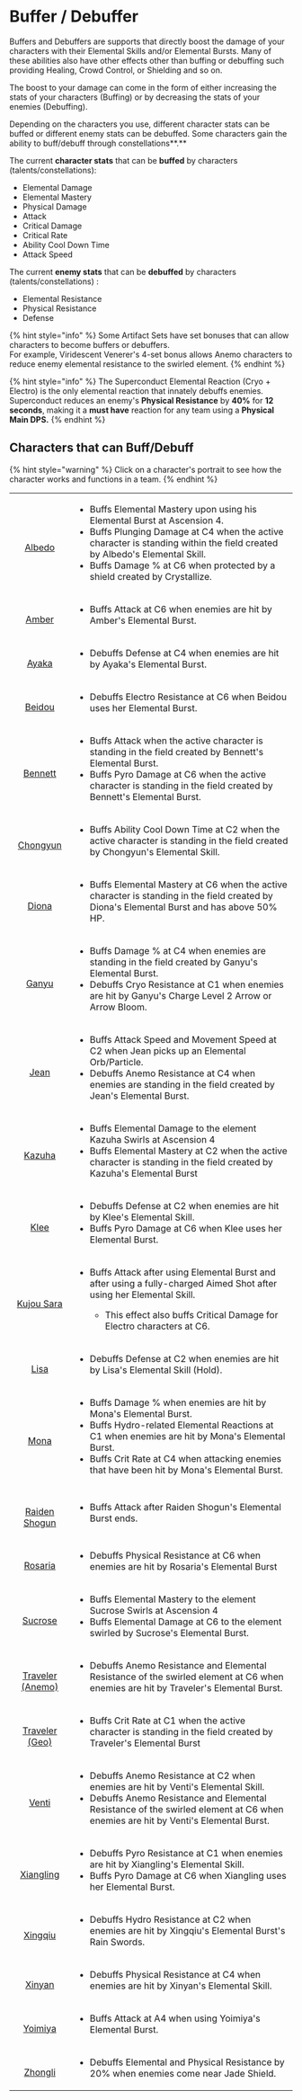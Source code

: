 # Buffer / Debuffer

Buffers and Debuffers are supports that directly boost the damage of your characters with their Elemental Skills and/or Elemental Bursts. Many of these abilities also have other effects other than buffing or debuffing such providing Healing, Crowd Control, or Shielding and so on.

The boost to your damage can come in the form of either increasing the stats of your characters (Buffing) or by decreasing the stats of your enemies (Debuffing).

Depending on the characters you use, different character stats can be buffed or different enemy stats can be debuffed. Some characters gain the ability to buff/debuff through constellations\*\*.\*\*

The current **character stats** that can be **buffed** by characters (talents/constellations):

* Elemental Damage
* Elemental Mastery
* Physical Damage
* Attack
* Critical Damage
* Critical Rate
* Ability Cool Down Time
* Attack Speed

The current **enemy stats** that can be **debuffed** by characters (talents/constellations) :

* Elemental Resistance
* Physical Resistance
* Defense

{% hint style="info" %}
Some Artifact Sets have set bonuses that can allow characters to become buffers or debuffers.\
For example, Viridescent Venerer's 4-set bonus allows Anemo characters to reduce enemy elemental resistance to the swirled element.
{% endhint %}

{% hint style="info" %}
The Superconduct Elemental Reaction (Cryo + Electro) is the only elemental reaction that innately debuffs enemies. Superconduct reduces an enemy's **Physical Resistance** by **40%** for **12 seconds**, making it a **must have** reaction for any team using a **Physical Main DPS.**
{% endhint %}

## Characters that can Buff/Debuff <a href="list-of-burst-sub-dps-characters" id="list-of-burst-sub-dps-characters"></a>

{% hint style="warning" %}
Click on a character's portrait to see how the character works and functions in a team.
{% endhint %}

|                                                                                                                                                                                                                     |                                                                                                                                                                                                                                                                                                          |
| :-----------------------------------------------------------------------------------------------------------------------------------------------------------------------------------------------------------------: | -------------------------------------------------------------------------------------------------------------------------------------------------------------------------------------------------------------------------------------------------------------------------------------------------------- |
|                   <p><a href="../../characters/geo/albedo.md"><img src="../../.gitbook/assets/UI_AvatarIcon_Albedo.png" alt=""></a></p><p><a href="../../characters/geo/albedo.md">Albedo</a></p>                   | <ul><li>Buffs Elemental Mastery upon using his Elemental Burst at Ascension 4.</li><li>Buffs Plunging Damage at C4 when the active character is standing within the field created by Albedo's Elemental Skill.</li><li>Buffs Damage % at C6 when protected by a shield created by Crystallize.</li></ul> |
|                    <p><a href="../../characters/pyro/amber.md"><img src="../../.gitbook/assets/ui_avataricon_amber.png" alt=""></a></p><p><a href="../../characters/pyro/amber.md">Amber</a></p>                    | <ul><li>Buffs Attack at C6 when enemies are hit by Amber's Elemental Burst.</li></ul>                                                                                                                                                                                                                    |
|                    <p><a href="../../characters/cryo/ayaka.md"><img src="../../.gitbook/assets/UI_AvatarIcon_Ayaka.png" alt=""></a></p><p><a href="../../characters/cryo/ayaka.md">Ayaka</a></p>                    | <ul><li>Debuffs Defense at C4 when enemies are hit by Ayaka's Elemental Burst.</li></ul>                                                                                                                                                                                                                 |
|               <p><a href="../../characters/electro/beidou.md"><img src="../../.gitbook/assets/UI_AvatarIcon_Beidou.png" alt=""></a></p><p><a href="../../characters/electro/beidou.md">Beidou</a></p>               | <ul><li>Debuffs Electro Resistance at C6 when Beidou uses her Elemental Burst.</li></ul>                                                                                                                                                                                                                 |
|                <p><a href="../../characters/pyro/bennett.md"><img src="../../.gitbook/assets/UI_AvatarIcon_Bennett.png" alt=""></a></p><p><a href="../../characters/pyro/bennett.md">Bennett</a></p>                | <ul><li>Buffs Attack when the active character is standing in the field created by Bennett's Elemental Burst.</li><li>Buffs Pyro Damage at C6 when the active character is standing in the field created by Bennett's Elemental Burst.</li></ul>                                                         |
|              <p><a href="../../characters/cryo/chongyun.md"><img src="../../.gitbook/assets/UI_AvatarIcon_Chongyun.png" alt=""></a></p><p><a href="../../characters/cryo/chongyun.md">Chongyun</a></p>              | <ul><li>Buffs Ability Cool Down Time at C2 when the active character is standing in the field created by Chongyun's Elemental Skill.</li></ul>                                                                                                                                                           |
|                    <p><a href="../../characters/cryo/diona.md"><img src="../../.gitbook/assets/UI_AvatarIcon_Diona.png" alt=""></a></p><p><a href="../../characters/cryo/diona.md">Diona</a></p>                    | <ul><li>Buffs Elemental Mastery at C6 when the active character is standing in the field created by Diona's Elemental Burst and has above 50% HP.</li></ul>                                                                                                                                              |
|                    <p><a href="../../characters/cryo/ganyu.md"><img src="../../.gitbook/assets/UI_AvatarIcon_Ganyu.png" alt=""></a></p><p><a href="../../characters/cryo/ganyu.md">Ganyu</a></p>                    | <ul><li>Buffs Damage % at C4 when enemies are standing in the field created by Ganyu's Elemental Burst.</li><li>Debuffs Cryo Resistance at C1 when enemies are hit by Ganyu's Charge Level 2 Arrow or Arrow Bloom.</li></ul>                                                                             |
|                     <p><a href="../../characters/anemo/jean.md"><img src="../../.gitbook/assets/UI_AvatarIcon_Jean.png" alt=""></a></p><p><a href="../../characters/anemo/jean.md">Jean</a></p>                     | <ul><li>Buffs Attack Speed and Movement Speed at C2 when Jean picks up an Elemental Orb/Particle.</li><li>Debuffs Anemo Resistance at C4 when enemies are standing in the field created by Jean's Elemental Burst.</li></ul>                                                                             |
|                 <p><a href="../../characters/anemo/kazuha.md"><img src="../../.gitbook/assets/UI_AvatarIcon_Kazuha.png" alt=""></a></p><p><a href="../../characters/anemo/kazuha.md">Kazuha</a></p>                 | <ul><li>Buffs Elemental Damage to the element Kazuha Swirls at Ascension 4</li><li>Buffs Elemental Mastery at C2 when the active character is standing in the field created by Kazuha's Elemental Burst</li></ul>                                                                                        |
|                      <p><a href="../../characters/pyro/klee.md"><img src="../../.gitbook/assets/UI_AvatarIcon_Klee.png" alt=""></a></p><p><a href="../../characters/pyro/klee.md">Klee</a></p>                      | <ul><li>Debuffs Defense at C2 when enemies are hit by Klee's Elemental Skill.</li><li>Buffs Pyro Damage at C6 when Klee uses her Elemental Burst.</li></ul>                                                                                                                                              |
|          <p><a href="../../characters/electro/kujou-sara.md"><img src="../../.gitbook/assets/UI_AvatarIcon_Sara.png" alt=""></a></p><p><a href="../../characters/electro/kujou-sara.md">Kujou Sara</a></p>          | <ul><li><p>Buffs Attack after using Elemental Burst and after using a fully-charged Aimed Shot after using her Elemental Skill.</p><ul><li>This effect also buffs Critical Damage for Electro characters at C6.</li></ul></li></ul>                                                                      |
|                   <p><a href="../../characters/electro/lisa.md"><img src="../../.gitbook/assets/UI_AvatarIcon_Lisa.png" alt=""></a></p><p><a href="../../characters/electro/lisa.md">Lisa</a></p>                   | <ul><li>Debuffs Defense at C2 when enemies are hit by Lisa's Elemental Skill (Hold).</li></ul>                                                                                                                                                                                                           |
|                     <p><a href="../../characters/hydro/mona.md"><img src="../../.gitbook/assets/UI_AvatarIcon_Mona.png" alt=""></a></p><p><a href="../../characters/hydro/mona.md">Mona</a></p>                     | <ul><li>Buffs Damage % when enemies are hit by Mona's Elemental Burst.</li><li>Buffs Hydro-related Elemental Reactions at C1 when enemies are hit by Mona's Elemental Burst.</li><li>Buffs Crit Rate at C4 when attacking enemies that have been hit by Mona's Elemental Burst.</li></ul>                |
|    <p><a href="../../characters/electro/raiden-shogun.md"><img src="../../.gitbook/assets/UI_AvatarIcon_Shougun.png" alt=""></a></p><p><a href="../../characters/electro/raiden-shogun.md">Raiden Shogun</a></p>    | <ul><li>Buffs Attack after Raiden Shogun's Elemental Burst ends.</li></ul>                                                                                                                                                                                                                               |
|                <p><a href="../../characters/cryo/rosaria.md"><img src="../../.gitbook/assets/UI_AvatarIcon_Rosaria.png" alt=""></a></p><p><a href="../../characters/cryo/rosaria.md">Rosaria</a></p>                | <ul><li>Debuffs Physical Resistance at C6 when enemies are hit by Rosaria's Elemental Burst</li></ul>                                                                                                                                                                                                    |
|               <p><a href="../../characters/anemo/sucrose.md"><img src="../../.gitbook/assets/UI_AvatarIcon_Sucrose.png" alt=""></a></p><p><a href="../../characters/anemo/sucrose.md">Sucrose</a></p>               | <ul><li>Buffs Elemental Mastery to the element Sucrose Swirls at Ascension 4</li><li>Buffs Elemental Damage at C6 to the element swirled by Sucrose's Elemental Burst.</li></ul>                                                                                                                         |
| <p><a href="../../characters/anemo/traveler-anemo.md"><img src="../../.gitbook/assets/ui_avataricon_lumine_anemo.png" alt=""></a></p><p><a href="../../characters/anemo/traveler-anemo.md">Traveler (Anemo)</a></p> | <ul><li>Debuffs Anemo Resistance and Elemental Resistance of the swirled element at C6 when enemies are hit by Traveler's Elemental Burst.</li></ul>                                                                                                                                                     |
|       <p><a href="../../characters/geo/traveler-geo.md"><img src="../../.gitbook/assets/UI_AvatarIcon_Aether_Geo.png" alt=""></a></p><p><a href="../../characters/geo/traveler-geo.md">Traveler (Geo)</a></p>       | <ul><li>Buffs Crit Rate at C1 when the active character is standing in the field created by Traveler's Elemental Burst</li></ul>                                                                                                                                                                         |
|                   <p><a href="../../characters/anemo/venti.md"><img src="../../.gitbook/assets/UI_AvatarIcon_Venti.png" alt=""></a></p><p><a href="../../characters/anemo/venti.md">Venti</a></p>                   | <ul><li>Debuffs Anemo Resistance at C2 when enemies are hit by Venti's Elemental Skill.</li><li>Debuffs Anemo Resistance and Elemental Resistance of the swirled element at C6 when enemies are hit by Venti's Elemental Burst.</li></ul>                                                                |
|            <p><a href="../../characters/pyro/xiangling.md"><img src="../../.gitbook/assets/UI_AvatarIcon_Xiangling.png" alt=""></a></p><p><a href="../../characters/pyro/xiangling.md">Xiangling</a></p>            | <ul><li>Debuffs Pyro Resistance at C1 when enemies are hit by Xiangling's Elemental Skill.</li><li>Buffs Pyro Damage at C6 when Xiangling uses her Elemental Burst.</li></ul>                                                                                                                            |
|               <p><a href="../../characters/hydro/xingqiu.md"><img src="../../.gitbook/assets/UI_AvatarIcon_Xingqiu.png" alt=""></a></p><p><a href="../../characters/hydro/xingqiu.md">Xingqiu</a></p>               | <ul><li>Debuffs Hydro Resistance at C2 when enemies are hit by Xingqiu's Elemental Burst's Rain Swords.</li></ul>                                                                                                                                                                                        |
|                  <p><a href="../../characters/pyro/xinyan.md"><img src="../../.gitbook/assets/UI_AvatarIcon_Xinyan.png" alt=""></a></p><p><a href="../../characters/pyro/xinyan.md">Xinyan</a></p>                  | <ul><li>Debuffs Physical Resistance at C4 when enemies are hit by Xinyan's Elemental Skill.</li></ul>                                                                                                                                                                                                    |
|                <p><a href="../../characters/pyro/yoimiya.md"><img src="../../.gitbook/assets/UI_AvatarIcon_Yoimiya.png" alt=""></a></p><p><a href="../../characters/pyro/yoimiya.md">Yoimiya</a></p>                | <ul><li>Buffs Attack at A4 when using Yoimiya's Elemental Burst.</li></ul>                                                                                                                                                                                                                               |
|                 <p><a href="../../characters/geo/zhongli.md"><img src="../../.gitbook/assets/UI_AvatarIcon_Zhongli.png" alt=""></a></p><p><a href="../../characters/geo/zhongli.md">Zhongli</a></p>                 | <ul><li>Debuffs Elemental and Physical Resistance by 20% when enemies come near Jade Shield.</li></ul>                                                                                                                                                                                                   |
